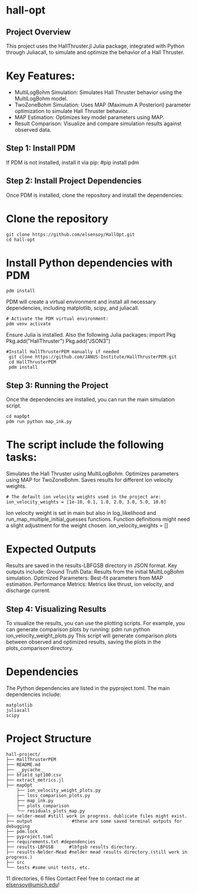 # hall-opt

## Project Overview
This project uses the HallThruster.jl Julia package, integrated with Python through Juliacall, to simulate and optimize the behavior of a Hall Thruster.

# Key Features:
- MultiLogBohm Simulation: Simulates Hall Thruster behavior using the MultiLogBohm model.
- TwoZoneBohm Simulation: Uses MAP (Maximum A Posteriori) parameter optimization to simulate Hall Thruster behavior.
- MAP Estimation: Optimizes key model parameters using MAP.
- Result Comparison: Visualize and compare simulation results against observed data.

## Step 1: Install PDM
If PDM is not installed, install it via pip:
    #pip install pdm

## Step 2: Install Project Dependencies
Once PDM is installed, clone the repository and install the dependencies:

# Clone the repository
    git clone https://github.com/elsensoy/HallOpt.git
    cd hall-opt

# Install Python dependencies with PDM
    pdm install
PDM will create a virtual environment and install all necessary dependencies, including matplotlib, scipy, and juliacall.

    # Activate the PDM virtual environment:
    pdm venv activate

<!-- Julia Installation -->
Ensure Julia is installed. Also the following Julia packages:
    import Pkg
    Pkg.add("HallThruster")
    Pkg.add("JSON3")

    #Install HallThrusterPEM manually if needed
     git clone https://github.com/JANUS-Institute/HallThrusterPEM.git
     cd HallThrusterPEM
     pdm install


## Step 3: Running the Project
Once the dependencies are installed, you can run the main simulation script.

    cd mapOpt
    pdm run python map_ink.py

# The script include the following tasks:
Simulates the Hall Thruster using MultiLogBohm.
Optimizes parameters using MAP for TwoZoneBohm.
Saves results for different ion velocity weights.

    # The default ion velocity weights used in the project are:
    ion_velocity_weights = [1e-10, 0.1, 1.0, 2.0, 3.0, 5.0, 10.0]

Ion velocity weight is set in main but also in log_likelihood and run_map_multiple_initial_guesses functions. Function definitions might need a slight adjustment for the weight chosen.
    ion_velocity_weights = []

# Expected Outputs
Results are saved in the results-LBFGSB directory in JSON format. Key outputs include:
Ground Truth Data: Results from the initial MultiLogBohm simulation.
Optimized Parameters: Best-fit parameters from MAP estimation.
Performance Metrics: Metrics like thrust, ion velocity, and discharge current.

## Step 4: Visualizing Results
To visualize the results, you can use the plotting scripts. For example, you can generate comparison plots by running:
    pdm run python ion_velocity_weight_plots.py
This script will generate comparison plots between observed and optimized results, saving the plots in the plots_comparison directory.

# Dependencies
The Python dependencies are listed in the pyproject.toml. The main dependencies include:

    matplotlib
    juliacall
    scipy

# Project Structure

    hall-project/
    ├── HallThrusterPEM
    ├── README.md
    ├── __pycache__
    ├── bfield_spt100.csv
    ├── extract_metrics.jl
    ├── mapOpt
        ├── ion_velocity_weight_plots.py
        ├── loss_comparison_plots.py
        ├── map_ink.py
        ├── plots_comparison
        └── residuals_plots_map.py
    ├── nelder-mead #still work in progress. dublicate files might exist. 
    ├── output               #these are some saved terminal outputs for debugging         
    ├── pdm.lock
    ├── pyproject.toml
    ├── requirements.txt #dependencies
    ├── results-LBFGSB      #lbfgsb results directory.
    ├── results-Nelder-Mead #nelder mead results directory.(still work in progress.)
    ├── src
    └── tests #some unit tests, etc.

11 directories, 6 files
Contact
Feel free to contact me at elsensoy@umich.edu!
